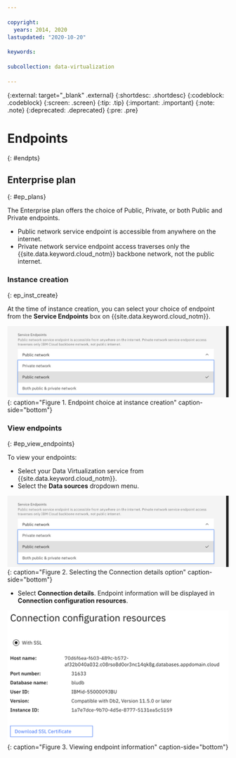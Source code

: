 ```yaml
---

copyright:
  years: 2014, 2020
lastupdated: "2020-10-20"

keywords: 

subcollection: data-virtualization

---
```


<!-- Attribute definitions --> 
{:external: target="_blank" .external}
{:shortdesc: .shortdesc}
{:codeblock: .codeblock}
{:screen: .screen}
{:tip: .tip}
{:important: .important}
{:note: .note}
{:deprecated: .deprecated}
{:pre: .pre}

# Endpoints
{: #endpts}

## Enterprise plan
{: #ep_plans}

The Enterprise plan offers the choice of Public, Private, or both Public and Private endpoints.

- Public network service endpoint is accessible from anywhere on the internet. 
- Private network service endpoint access traverses only the {{site.data.keyword.cloud_notm}} backbone network, not the public internet.

### Instance creation
{: ep_inst_create}

At the time of instance creation, you can select your choice of endpoint from the **Service Endpoints** box on {{site.data.keyword.cloud_notm}}.

![Instance creation endpoints](images/creation_endpoint.png "Endpoint choice"){: caption="Figure 1. Endpoint choice at instance creation" caption-side="bottom"}

### View endpoints
{: #ep_view_endpoints}

To view your endpoints:

- Select your Data Virtualization service from {{site.data.keyword.cloud_notm}}.
- Select the **Data sources** dropdown menu. 

![View connection details](images/creation_endpoint.png "Endpoint choice"){: caption="Figure 2. Selecting the Connection details option" caption-side="bottom"}

- Select **Connection details**. Endpoint information will be displayed in **Connection configuration resources**.

![Endpoint information](images/endpoint_info.png "Endpoint information"){: caption="Figure 3. Viewing endpoint information" caption-side="bottom"}

